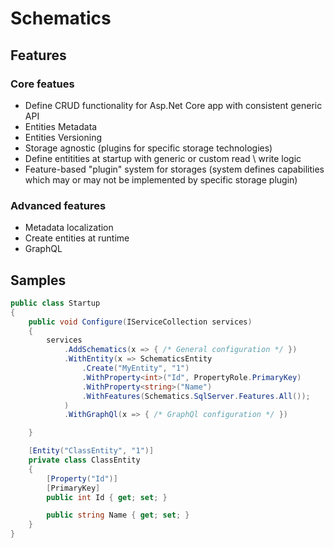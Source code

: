 # Schematics

## Features

### Core featues

* Define CRUD functionality for Asp.Net Core app with consistent generic API
* Entities Metadata
* Entities Versioning
* Storage agnostic (plugins for specific storage technologies)
* Define entitities at startup with generic or custom read \ write logic
* Feature-based "plugin" system for storages (system defines capabilities which may or may not be implemented by specific storage plugin)

### Advanced features

* Metadata localization
* Create entities at runtime
* GraphQL

## Samples

```csharp
public class Startup
{
	public void Configure(IServiceCollection services)
	{
		services
			.AddSchematics(x => { /* General configuration */ })
			.WithEntity(x => SchematicsEntity
				.Create("MyEntity", "1")
				.WithProperty<int>("Id", PropertyRole.PrimaryKey)
				.WithProperty<string>("Name")
				.WithFeatures(Schematics.SqlServer.Features.All());
			)
			.WithGraphQl(x => { /* GraphQl configuration */ })

	}

	[Entity("ClassEntity", "1")]
	private class ClassEntity
	{
		[Property("Id")]
		[PrimaryKey]
		public int Id { get; set; }

		public string Name { get; set; }
	}
}
```